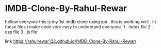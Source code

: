 # IMDB-Clone-By-Rahul-Rewar

hellow everyone this is my 1st imdb clone using api .
 this is working well .
 in these  files i make code very easy to understand everyone.
 1 . index file 
 2 . css  file 
 3 . js file 

link  https://rahulrewar122.github.io/IMDB-Clone-By-Rahul-Rewar/
